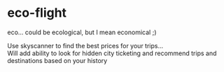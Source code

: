 # eco-flight
eco... could be ecological, but I mean economical ;)  

Use skyscanner to find the best prices for your trips...  
Will add ability to look for hidden city ticketing and recommend trips and destinations based on your history
